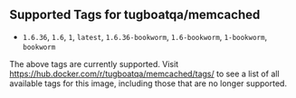 ## Supported Tags for tugboatqa/memcached

* `1.6.36`, `1.6`, `1`, `latest`, `1.6.36-bookworm`, `1.6-bookworm`, `1-bookworm`, `bookworm`

The above tags are currently supported. Visit https://hub.docker.com/r/tugboatqa/memcached/tags/ to see a list of all available tags for this image, including those that are no longer supported.
